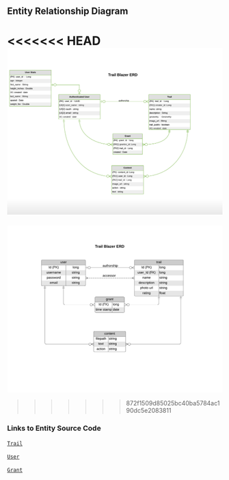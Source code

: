 ## Entity Relationship Diagram 

<<<<<<< HEAD
[![ERD](resources/trail-blazer-erd.png)](resources/trail-blazer-erd.pdf)
=======
[![ERD](trail-blazer.erd.png)](trail-blazer.erd.pdf)
>>>>>>> 872f1509d85025bc40ba5784ac190dc5e2083811


### Links to Entity Source Code

[`Trail`](https://github.com/the-trail-blazer/trailblazer-service/blob/master/src/main/java/io/trailblazer/trailblazerservice/model/entity/Trail.java)

[`User`](https://github.com/the-trail-blazer/trailblazer-service/blob/master/src/main/java/io/trailblazer/trailblazerservice/model/entity/User.java)

[`Grant`](https://github.com/the-trail-blazer/trailblazer-service/blob/master/src/main/java/io/trailblazer/trailblazerservice/model/entity/Grant.java)